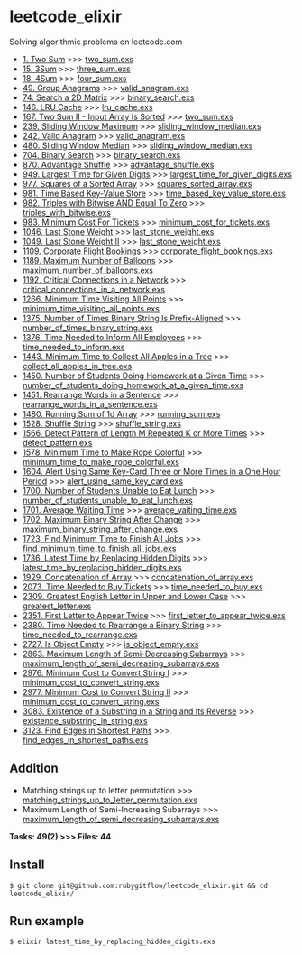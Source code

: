 # leetcode_elixir
Solving algorithmic problems on leetcode.com

- [1. Two Sum](https://leetcode.com/problems/two-sum/) >>> [two_sum.exs](https://github.com/rubygitflow/leetcode_elixir/blob/master/two_sum.exs)
- [15. 3Sum](https://leetcode.com/problems/3sum/) >>> [three_sum.exs](https://github.com/rubygitflow/leetcode_elixir/blob/master/three_sum.exs)
- [18. 4Sum](https://leetcode.com/problems/4sum/) >>> [four_sum.exs](https://github.com/rubygitflow/leetcode_elixir/blob/master/four_sum.exs)
- [49. Group Anagrams](https://leetcode.com/problems/group-anagrams/) >>> [valid_anagram.exs](https://github.com/rubygitflow/leetcode_elixir/blob/master/valid_anagram.exs)
- [74. Search a 2D Matrix](https://leetcode.com/problems/search-a-2d-matrix/) >>> [binary_search.exs](https://github.com/rubygitflow/leetcode_elixir/blob/master/binary_search.exs)
- [146. LRU Cache](https://leetcode.com/problems/lru-cache/) >>> [lru_cache.exs](https://github.com/rubygitflow/leetcode_elixir/blob/master/lru_cache.exs)
- [167. Two Sum II - Input Array Is Sorted](https://leetcode.com/problems/two-sum-ii-input-array-is-sorted/) >>> [two_sum.exs](https://github.com/rubygitflow/leetcode_elixir/blob/master/two_sum.exs)
- [239. Sliding Window Maximum](https://leetcode.com/problems/sliding-window-maximum/) >>> [sliding_window_median.exs](https://github.com/rubygitflow/leetcode_elixir/blob/master/sliding_window_median.exs)
- [242. Valid Anagram](https://leetcode.com/problems/valid-anagram/) >>> [valid_anagram.exs](https://github.com/rubygitflow/leetcode_elixir/blob/master/valid_anagram.exs)
- [480. Sliding Window Median](https://leetcode.com/problems/sliding-window-median/) >>> [sliding_window_median.exs](https://github.com/rubygitflow/leetcode_elixir/blob/master/sliding_window_median.exs)
- [704. Binary Search](https://leetcode.com/problems/binary-search/) >>> [binary_search.exs](https://github.com/rubygitflow/leetcode_elixir/blob/master/binary_search.exs)
- [870. Advantage Shuffle](https://leetcode.com/problems/advantage-shuffle/) >>> [advantage_shuffle.exs](https://github.com/rubygitflow/leetcode_elixir/blob/master/advantage_shuffle.exs)
- [949. Largest Time for Given Digits](https://leetcode.com/problems/largest-time-for-given-digits/) >>> [largest_time_for_given_digits.exs](https://github.com/rubygitflow/leetcode_elixir/blob/master/largest_time_for_given_digits.exs)
- [977. Squares of a Sorted Array](https://leetcode.com/problems/squares-of-a-sorted-array/) >>> [squares_sorted_array.exs](https://github.com/rubygitflow/leetcode_elixir/blob/master/squares_sorted_array.exs)
- [981. Time Based Key-Value Store](https://leetcode.com/problems/time-based-key-value-store/) >>> [time_based_key_value_store.exs](https://github.com/rubygitflow/leetcode_elixir/blob/master/time_based_key_value_store.exs)
- [982. Triples with Bitwise AND Equal To Zero](https://leetcode.com/problems/triples-with-bitwise-and-equal-to-zero/) >>> [triples_with_bitwise.exs](https://github.com/rubygitflow/leetcode_elixir/blob/master/triples_with_bitwise.exs)
- [983. Minimum Cost For Tickets](https://leetcode.com/problems/minimum-cost-for-tickets/) >>> [minimum_cost_for_tickets.exs](https://github.com/rubygitflow/leetcode_elixir/blob/master/minimum_cost_for_tickets.exs)
- [1046. Last Stone Weight](https://leetcode.com/problems/last-stone-weight/) >>> [last_stone_weight.exs](https://github.com/rubygitflow/leetcode_elixir/blob/master/last_stone_weight.exs)
- [1049. Last Stone Weight II](https://leetcode.com/problems/last-stone-weight-ii/) >>> [last_stone_weight.exs](https://github.com/rubygitflow/leetcode_elixir/blob/master/last_stone_weight.exs)
- [1109. Corporate Flight Bookings](https://leetcode.com/problems/corporate-flight-bookings/) >>> [corporate_flight_bookings.exs](https://github.com/rubygitflow/leetcode_elixir/blob/master/corporate_flight_bookings.exs)
- [1189. Maximum Number of Balloons](https://leetcode.com/problems/maximum-number-of-balloons/) >>> [maximum_number_of_balloons.exs](https://github.com/rubygitflow/leetcode_elixir/blob/master/maximum_number_of_balloons.exs)
- [1192. Critical Connections in a Network](https://leetcode.com/problems/critical-connections-in-a-network/) >>> [critical_connections_in_a_network.exs](https://github.com/rubygitflow/leetcode_elixir/blob/master/critical_connections_in_a_network.exs)
- [1266. Minimum Time Visiting All Points](https://leetcode.com/problems/minimum-time-visiting-all-points/) >>> [minimum_time_visiting_all_points.exs](https://github.com/rubygitflow/leetcode_elixir/blob/master/minimum_time_visiting_all_points.exs)
- [1375. Number of Times Binary String Is Prefix-Aligned](https://leetcode.com/problems/number-of-times-binary-string-is-prefix-aligned/) >>> [number_of_times_binary_string.exs](https://github.com/rubygitflow/leetcode_elixir/blob/master/number_of_times_binary_string.exs)
- [1376. Time Needed to Inform All Employees](https://leetcode.com/problems/time-needed-to-inform-all-employees/) >>> [time_needed_to_inform.exs](https://github.com/rubygitflow/leetcode_elixir/blob/master/time_needed_to_inform.exs)
- [1443. Minimum Time to Collect All Apples in a Tree](https://leetcode.com/problems/minimum-time-to-collect-all-apples-in-a-tree/) >>> [collect_all_apples_in_tree.exs](https://github.com/rubygitflow/leetcode_elixir/blob/master/collect_all_apples_in_tree.exs)
- [1450. Number of Students Doing Homework at a Given Time](https://leetcode.com/problems/number-of-students-doing-homework-at-a-given-time/) >>> [number_of_students_doing_homework_at_a_given_time.exs](https://github.com/rubygitflow/leetcode_elixir/blob/master/number_of_students_doing_homework_at_a_given_time.exs)
- [1451. Rearrange Words in a Sentence](https://leetcode.com/problems/rearrange-words-in-a-sentence/) >>> [rearrange_words_in_a_sentence.exs](https://github.com/rubygitflow/leetcode_elixir/blob/master/rearrange_words_in_a_sentence.exs)
- [1480. Running Sum of 1d Array](https://leetcode.com/problems/running-sum-of-1d-array/) >>> [running_sum.exs](https://github.com/rubygitflow/leetcode_elixir/blob/master/running_sum.exs)
- [1528. Shuffle String](https://leetcode.com/problems/shuffle-string/) >>> [shuffle_string.exs](https://github.com/rubygitflow/leetcode_elixir/blob/master/shuffle_string.exs)
- [1566. Detect Pattern of Length M Repeated K or More Times](https://leetcode.com/problems/detect-pattern-of-length-m-repeated-k-or-more-times/) >>> [detect_pattern.exs](https://github.com/rubygitflow/leetcode_elixir/blob/master/detect_pattern.exs)
- [1578. Minimum Time to Make Rope Colorful](https://leetcode.com/problems/minimum-time-to-make-rope-colorful/) >>> [minimum_time_to_make_rope_colorful.exs](https://github.com/rubygitflow/leetcode_elixir/blob/master/minimum_time_to_make_rope_colorful.exs)
- [1604. Alert Using Same Key-Card Three or More Times in a One Hour Period](https://leetcode.com/problems/alert-using-same-key-card-three-or-more-times-in-a-one-hour-period/) >>> [alert_using_same_key_card.exs](https://github.com/rubygitflow/leetcode_elixir/blob/master/alert_using_same_key_card.exs)
- [1700. Number of Students Unable to Eat Lunch](https://leetcode.com/problems/number-of-students-unable-to-eat-lunch/) >>> [number_of_students_unable_to_eat_lunch.exs](https://github.com/rubygitflow/leetcode_elixir/blob/master/number_of_students_unable_to_eat_lunch.exs)
- [1701. Average Waiting Time](https://leetcode.com/problems/average-waiting-time/) >>> [average_vaiting_time.exs](https://github.com/rubygitflow/leetcode_elixir/blob/master/average_vaiting_time.exs)
- [1702. Maximum Binary String After Change](https://leetcode.com/problems/maximum-binary-string-after-change/) >>> [maximum_binary_string_after_change.exs](https://github.com/rubygitflow/leetcode_elixir/blob/master/maximum_binary_string_after_change.exs)
- [1723. Find Minimum Time to Finish All Jobs](https://leetcode.com/problems/find-minimum-time-to-finish-all-jobs/) >>> [find_minimum_time_to_finish_all_jobs.exs](https://github.com/rubygitflow/leetcode_elixir/blob/master/find_minimum_time_to_finish_all_jobs.exs)
- [1736. Latest Time by Replacing Hidden Digits](https://leetcode.com/problems/latest-time-by-replacing-hidden-digits/) >>> [latest_time_by_replacing_hidden_digits.exs](https://github.com/rubygitflow/leetcode_elixir/blob/master/latest_time_by_replacing_hidden_digits.exs)
- [1929. Concatenation of Array](https://leetcode.com/problems/concatenation-of-array/) >>> [concatenation_of_array.exs](https://github.com/rubygitflow/leetcode_elixir/blob/master/concatenation_of_array.exs)
- [2073. Time Needed to Buy Tickets](https://leetcode.com/problems/time-needed-to-buy-tickets/) >>> [time_needed_to_buy.exs](https://github.com/rubygitflow/leetcode_elixir/blob/master/time_needed_to_buy.exs)
- [2309. Greatest English Letter in Upper and Lower Case](https://leetcode.com/problems/greatest-english-letter-in-upper-and-lower-case/) >>> [greatest_letter.exs](https://github.com/rubygitflow/leetcode_elixir/blob/master/greatest_letter.exs)
- [2351. First Letter to Appear Twice](https://leetcode.com/problems/first-letter-to-appear-twice/) >>> [first_letter_to_appear_twice.exs](https://github.com/rubygitflow/leetcode_elixir/blob/master/first_letter_to_appear_twice.exs)
- [2380. Time Needed to Rearrange a Binary String](https://leetcode.com/problems/time-needed-to-rearrange-a-binary-string/) >>> [time_needed_to_rearrange.exs](https://github.com/rubygitflow/leetcode_elixir/blob/master/time_needed_to_rearrange.exs)
- [2727. Is Object Empty](https://leetcode.com/problems/is-object-empty/) >>> [is_object_empty.exs](https://github.com/rubygitflow/leetcode_elixir/blob/master/is_object_empty.exs)
- [2863. Maximum Length of Semi-Decreasing Subarrays](https://leetcode.com/problems/maximum-length-of-semi-decreasing-subarrays/) >>> [maximum_length_of_semi_decreasing_subarrays.exs](https://github.com/rubygitflow/leetcode_elixir/blob/master/maximum_length_of_semi_decreasing_subarrays.exs)
- [2976. Minimum Cost to Convert String I](https://leetcode.com/problems/minimum-cost-to-convert-string-i/) >>> [minimum_cost_to_convert_string.exs](https://github.com/rubygitflow/leetcode_elixir/blob/master/minimum_cost_to_convert_string.exs)
- [2977. Minimum Cost to Convert String II](https://leetcode.com/problems/minimum-cost-to-convert-string-ii/) >>> [minimum_cost_to_convert_string.exs](https://github.com/rubygitflow/leetcode_elixir/blob/master/minimum_cost_to_convert_string.exs)
- [3083. Existence of a Substring in a String and Its Reverse](https://leetcode.com/problems/existence-of-a-substring-in-a-string-and-its-reverse/) >>> [existence_substring_in_string.exs](https://github.com/rubygitflow/leetcode_elixir/blob/master/existence_substring_in_string.exs)
- [3123. Find Edges in Shortest Paths](https://leetcode.com/problems/find-edges-in-shortest-paths/) >>> [find_edges_in_shortest_paths.exs](https://github.com/rubygitflow/leetcode_elixir/blob/master/find_edges_in_shortest_paths.exs)

## Addition
- Matching strings up to letter permutation >>> [matching_strings_up_to_letter_permutation.exs](https://github.com/rubygitflow/leetcode_elixir/blob/master/matching_strings_up_to_letter_permutation.exs)
- Maximum Length of Semi-Increasing Subarrays >>> [maximum_length_of_semi_decreasing_subarrays.exs](https://github.com/rubygitflow/leetcode_elixir/blob/master/maximum_length_of_semi_decreasing_subarrays.exs)

**Tasks: 49(2)  >>> Files: 44**

## Install
```shell
$ git clone git@github.com:rubygitflow/leetcode_elixir.git && cd leetcode_elixir/
```

## Run example
```shell
$ elixir latest_time_by_replacing_hidden_digits.exs
```

